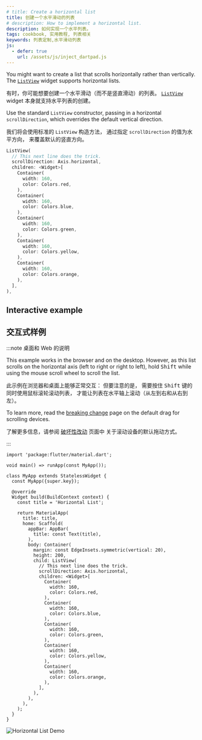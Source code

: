 ```yaml
---
# title: Create a horizontal list
title: 创建一个水平滑动的列表
# description: How to implement a horizontal list.
description: 如何实现一个水平列表。
tags: cookbook, 实用教程, 列表相关
keywords: 列表定制,水平滑动列表
js:
  - defer: true
    url: /assets/js/inject_dartpad.js
---
```


<?code-excerpt path-base="cookbook/lists/horizontal_list"?>

You might want to create a list that scrolls
horizontally rather than vertically.
The [`ListView`][] widget supports horizontal lists.

有时，你可能想要创建一个水平滑动（而不是竖直滑动）的列表。
[`ListView`][] widget 本身就支持水平列表的创建。

Use the standard `ListView` constructor, passing in a horizontal
`scrollDirection`, which overrides the default vertical direction.

我们将会使用标准的 `ListView` 构造方法，
通过指定 `scrollDirection` 的值为水平方向，
来覆盖默认的竖直方向。

<?code-excerpt "lib/main.dart (ListView)" replace="/^child\: //g"?>
```dart
ListView(
  // This next line does the trick.
  scrollDirection: Axis.horizontal,
  children: <Widget>[
    Container(
      width: 160,
      color: Colors.red,
    ),
    Container(
      width: 160,
      color: Colors.blue,
    ),
    Container(
      width: 160,
      color: Colors.green,
    ),
    Container(
      width: 160,
      color: Colors.yellow,
    ),
    Container(
      width: 160,
      color: Colors.orange,
    ),
  ],
),
```

## Interactive example

## 交互式样例

:::note 桌面和 Web 的说明
<!-- Desktop and web note -->

This example works in the browser and on the desktop.
However, as this list scrolls on the horizontal axis
(left to right or right to left),
hold <kbd>Shift</kbd> while using the mouse scroll wheel to scroll the list.

此示例在浏览器和桌面上能够正常交互：
但要注意的是，
需要按住 <kbd>Shift</kbd> 键的同时使用鼠标滚轮滚动列表，
才能让列表在水平轴上滚动（从左到右和从右到左）。

To learn more, read the [breaking change][] page on the
default drag for scrolling devices.

了解更多信息，请参阅 [破坏性改动][breaking change] 页面中
关于滚动设备的默认拖动方式。

:::

<?code-excerpt "lib/main.dart"?>
```dartpad title="Flutter horizontal list hands-on example in DartPad" run="true"
import 'package:flutter/material.dart';

void main() => runApp(const MyApp());

class MyApp extends StatelessWidget {
  const MyApp({super.key});

  @override
  Widget build(BuildContext context) {
    const title = 'Horizontal List';

    return MaterialApp(
      title: title,
      home: Scaffold(
        appBar: AppBar(
          title: const Text(title),
        ),
        body: Container(
          margin: const EdgeInsets.symmetric(vertical: 20),
          height: 200,
          child: ListView(
            // This next line does the trick.
            scrollDirection: Axis.horizontal,
            children: <Widget>[
              Container(
                width: 160,
                color: Colors.red,
              ),
              Container(
                width: 160,
                color: Colors.blue,
              ),
              Container(
                width: 160,
                color: Colors.green,
              ),
              Container(
                width: 160,
                color: Colors.yellow,
              ),
              Container(
                width: 160,
                color: Colors.orange,
              ),
            ],
          ),
        ),
      ),
    );
  }
}
```

<noscript>
  <img src="/assets/images/docs/cookbook/horizontal-list.gif" alt="Horizontal List Demo" class="site-mobile-screenshot" />
</noscript>

[breaking change]: /release/breaking-changes/default-scroll-behavior-drag
[`ListView`]: {{site.api}}flutter/widgets/ListView-class.html
